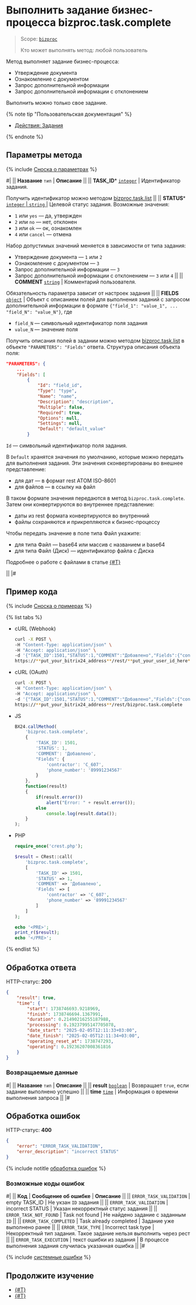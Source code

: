 # Выполнить задание бизнес-процесса bizproc.task.complete

> Scope: [`bizproc`](../../scopes/permissions.md)
>
> Кто может выполнять метод: любой пользователь

Метод выполняет задание бизнес-процесса:
- Утверждение документа
- Ознакомление с документом
- Запрос дополнительной информации
- Запрос дополнительной информации с отклонением
  
Выполнить можно только свое задание.

{% note tip "Пользовательская документация" %}

- [Действия: Задания](https://helpdesk.bitrix24.ru/open/7451037/)

{% endnote %}

## Параметры метода

{% include [Сноска о параметрах](../../../_includes/required.md) %}

#|
|| **Название**
`тип` | **Описание** ||
|| **TASK_ID***
[`integer`](../../data-types.md) | Идентификатор задания.

Получить идентификатор можно методом [bizproc.task.list](./bizproc-task-list.md) ||
|| **STATUS***
[`integer` \| `string` ](../../data-types.md) | Целевой статус задания. Возможные значения: 

- `1` или `yes` — да, утвержден
- `2` или `no` — нет, отклонен
- `3` или `ok` — ок, ознакомлен
- `4` или `cancel` — отмена

Набор допустимых значений меняется в зависимости от типа задания:
- Утверждение документа — `1` или `2`
- Ознакомление с документом — `3`
- Запрос дополнительной информации — `3`
- Запрос дополнительной информации с отклонением — `3` или `4`
||
|| **COMMENT**
[`string`](../../data-types.md) | Комментарий пользователя.

Обязательность параметра зависит от настроек задания ||
|| **FIELDS**
[`object`](../../data-types.md) | Объект с описанием полей для выполнения заданий с запросом дополнительной информации в формате `{"field_1": "value_1", ... "field_N": "value_N"}`, где
- `field_N` — символьный идентификатор поля задания
- `value_N` — значение поля

Получить описания полей в задании можно методом [bizproc.task.list](./bizproc-task-list.md) в объекте `"PARAMETERS": "Fields"` ответа. Структура описания объекта поля:

```json
"PARAMETERS": {
    ...
    "Fields": [
        {
            "Id": "field_id",
            "Type": "type",
            "Name": "name",
            "Description": "description",
            "Multiple": false,
            "Required": true,
            "Options": null,
            "Settings": null,
            "Default": "default_value"
        }
```

`Id` — символьный идентификатор поля задания.

В `Default` хранятся значения по умолчанию, которые можно передать для выполнения задания. Эти значения сконвертированы во внешнее представление:
- для дат — в формат rest ATOM ISO-8601
- для файлов — в ссылку на файл 

В таком формате значения передаются в метод `bizproc.task.complete`. Затем они конвертируются во внутреннее представление:
- даты из rest формата конвертируются во внутренний
- файлы сохраняются и прикрепляются к бизнес-процессу

Чтобы передать значение в поле типа Файл укажите:
- для типа Файл — base64 или массив с названием и base64
- для типа Файл (Диск) — идентификатор файла с Диска

Подробнее о работе с файлами в статье [{#T}](../../files/how-to-upload-files.md)

||
|#

## Пример кода

{% include [Сноска о примерах](../../../_includes/examples.md) %}

{% list tabs %}

- cURL (Webhook)

    ```bash
    curl -X POST \
    -H "Content-Type: application/json" \
    -H "Accept: application/json" \
    -d '{"TASK_ID":1501,"STATUS":1,"COMMENT":"Добавлено","Fields":{"contractor":"C_607","phone_number":"89991234567"}}' \
    https://**put_your_bitrix24_address**/rest/**put_your_user_id_here**/**put_your_webbhook_here**/bizproc.task.complete
    ```

- cURL (OAuth)

    ```bash
    curl -X POST \
    -H "Content-Type: application/json" \
    -H "Accept: application/json" \
    -d '{"TASK_ID":1501,"STATUS":1,"COMMENT":"Добавлено","Fields":{"contractor":"C_607","phone_number":"89991234567"},"auth":"**put_access_token_here**"}' \
    https://**put_your_bitrix24_address**/rest/bizproc.task.complete
    ```

- JS

    ```js
    BX24.callMethod(
        'bizproc.task.complete',
        {
            'TASK_ID': 1501,
            'STATUS': 1,
            'COMMENT': 'Добавлено',
            "Fields": {
                'contractor': 'C_607',
                'phone_number': '89991234567'
            }
        },
        function(result)
        {
            if(result.error())
                alert("Error: " + result.error());
            else
                console.log(result.data());
        }
    );
    ```

- PHP

    ```php
    require_once('crest.php');

    $result = CRest::call(
        'bizproc.task.complete',
        [
            'TASK_ID' => 1501,
            'STATUS' => 1,
            'COMMENT' => 'Добавлено',
            'Fields' => [
                'contractor' => 'C_607',
                'phone_number' => '89991234567'
            ]
        ]
    );

    echo '<PRE>';
    print_r($result);
    echo '</PRE>';
    ```

{% endlist %}

## Обработка ответа
 
HTTP-статус: **200**

```json
{
    "result": true,
    "time": {
        "start": 1738746693.9218969,
        "finish": 1738746694.1367991,
        "duration": 0.21490216255187988,
        "processing": 0.19237995147705078,
        "date_start": "2025-02-05T12:11:33+03:00",
        "date_finish": "2025-02-05T12:11:34+03:00",
        "operating_reset_at": 1738747293,
        "operating": 0.19236207008361816
    }
}
```

### Возвращаемые данные

#|
|| **Название**
`тип` | **Описание** ||
|| **result**
[`boolean`](../../data-types.md) | Возвращает `true`, если задание выполнено успешно ||
|| **time**
[`time`](../../data-types.md#time) | Информация о времени выполнения запроса ||
|#

## Обработка ошибок

HTTP-статус: **400**

```json
{
    "error": "ERROR_TASK_VALIDATION",
    "error_description": "incorrect STATUS"
}
```

{% include notitle [обработка ошибок](../../../_includes/error-info.md) %}

### Возможные коды ошибок
 
#|
|| **Код** | **Сообщение об ошибке** | **Описание** ||
|| `ERROR_TASK_VALIDATION` | empty TASK_ID | Не укзан `ID` задания ||
|| `ERROR_TASK_VALIDATION` | incorrect STATUS | Указан некорректный статус задания ||
|| `ERROR_TASK_NOT_FOUND` | Task not found | Не найдено задание с заданным `ID` ||
|| `ERROR_TASK_COMPLETED` | Task already completed | Задание уже выполнено ранее ||
|| `ERROR_TASK_TYPE` | Incorrect task type | Некорректный тип задания. Такое задание нельзя выполнить через рест ||
|| `ERROR_TASK_EXECUTION` | текст ошибки из задания | В процессе выполнения задания случилась указанная ошибка ||
|#
 
 {% include [системные ошибки](../../../_includes/system-errors.md) %}

 ## Продолжите изучение 
 
 - [{#T}](./index.md)
 - [{#T}](./bizproc-task-list.md)
